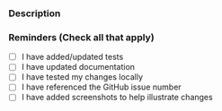 ### Description


### Reminders (Check all that apply)
- [ ] I have added/updated tests
- [ ] I have updated documentation
- [ ] I have tested my changes locally
- [ ] I have referenced the GitHub issue number
- [ ] I have added screenshots to help illustrate changes
